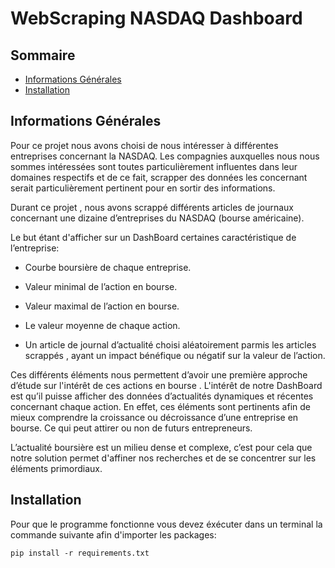 # WebScraping NASDAQ Dashboard

## Sommaire
* [Informations Générales](#Informations-Générales)
* [Installation](#Installation)

## Informations Générales

Pour ce projet nous avons choisi de nous intéresser à différentes entreprises concernant la NASDAQ. Les compagnies auxquelles nous nous sommes intéressées sont toutes 
particulièrement influentes dans leur domaines respectifs et de ce fait, scrapper des données les concernant serait particulièrement pertinent pour en sortir des informations.

Durant ce projet , nous avons scrappé différents articles de journaux concernant une dizaine d’entreprises du NASDAQ (bourse américaine). 

Le but étant d'afficher sur un DashBoard certaines caractéristique de l’entreprise:

* Courbe boursière de chaque entreprise.

* Valeur minimal de l’action en bourse.

* Valeur maximal de l’action en bourse.

* Le valeur moyenne de chaque action.

* Un article de journal d’actualité choisi aléatoirement parmis les articles scrappés , ayant un impact bénéfique ou négatif sur la valeur de l’action.


Ces différents éléments nous permettent d’avoir une première approche d’étude sur l'intérêt de ces actions en bourse .
L'intérêt de notre DashBoard est qu’il puisse afficher des données d’actualités dynamiques et récentes concernant chaque action. En effet, ces éléments sont pertinents afin de mieux comprendre la croissance ou décroissance d’une entreprise en bourse.
Ce qui peut attirer ou non de futurs entrepreneurs.

L’actualité boursière est un milieu dense et complexe, c’est pour cela que notre solution permet d'affiner nos recherches et de se concentrer sur les éléments primordiaux.

## Installation

Pour que le programme fonctionne vous devez éxécuter dans un terminal la commande suivante afin d'importer les packages:

```
pip install -r requirements.txt
```

